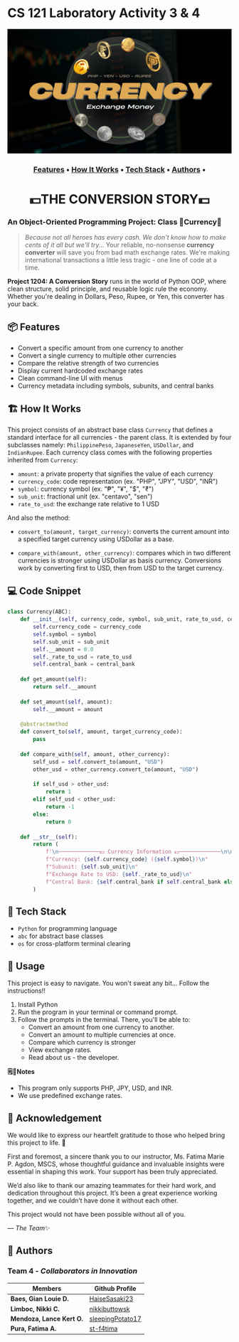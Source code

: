 # CS 121 Laboratory Activity 3 & 4
![Currency logo](readme-images/currency.jpg)

<h3 align="center">
  <a href="#📦-features">Features</a> •
  <a href="#🏗️-how-it-works">How It Works</a> •
  <a href="#🧠-tech-stack">Tech Stack</a> •
  <a href="#👥-authors">Authors</a> •
</h3>

<h1 align="center">
 💵THE CONVERSION STORY💵
</h1>

### An Object-Oriented Programming Project: Class 💸Currency💸

> *Because not all heroes has every cash. We don't know how to make cents of it all but we'll try...* Your reliable, no-nonsense **currency converter** will save you from bad math exchange rates. We're making international transactions a little less tragic - one line of code at a time. 

**Project 1204: A Conversion Story** runs in the world of Python OOP, where clean structure, solid principle, and reusable logic rule the economy. Whether you're dealing in Dollars, Peso, Rupee, or Yen, this converter has your back. 


## 📦 Features

- Convert a specific amount from one currency to another
- Convert a single currency to multiple other currencies
- Compare the relative strength of two currencies
- Display current hardcoded exchange rates
- Clean command-line UI with menus
- Currency metadata including symbols, subunits, and       central banks


## 🏗️ How It Works

This project consists of an abstract base class `Currency` that defines a standard interface for all currencies - the parent class. It is extended by four subclasses namely: `PhilippinePeso`, `JapaneseYen`, `USDollar`, and `IndianRupee`. Each currency class comes with the following properties inherited from `Currency`:

- `amount`: a private property that signifies the value of each currency
- `currency_code`: code representation (ex. "PHP", "JPY", "USD", "INR")
- `symbol`: currency symbol (ex. "₱", "¥", "$", "₹")
- `sub_unit`: fractional unit (ex. "centavo", "sen")
- `rate_to_usd`: the exchange rate relative to 1 USD

And also the method:

- `convert_to(amount, target_currency)`: converts the current amount into a specified target currency using USDollar as a base.

- `compare_with(amount, other_currency)`: compares which in two different currencies is stronger using USDollar as basis currency.
Conversions work by converting first to USD, then from USD to the target currency.

## 💻 Code Snippet
```python
class Currency(ABC):
    def __init__(self, currency_code, symbol, sub_unit, rate_to_usd, central_bank):
        self.currency_code = currency_code
        self.symbol = symbol
        self.sub_unit = sub_unit
        self.__amount = 0.0
        self._rate_to_usd = rate_to_usd
        self.central_bank = central_bank
    
    def get_amount(self):
        return self.__amount
    
    def set_amount(self, amount):
        self.__amount = amount

    @abstractmethod
    def convert_to(self, amount, target_currency_code):
        pass

    def compare_with(self, amount, other_currency):
        self_usd = self.convert_to(amount, "USD")
        other_usd = other_currency.convert_to(amount, "USD")

        if self_usd > other_usd:
            return 1
        elif self_usd < other_usd:
            return -1
        else:
            return 0
            
    def __str__(self):
        return (
            f'\n─────────────💵 Currency Information 💵─────────────\n\n'
            f"Currency: {self.currency_code} ({self.symbol})\n"
            f"Subunit: {self.sub_unit}\n"
            f"Exchange Rate to USD: {self._rate_to_usd}\n"
            f"Central Bank: {self.central_bank if self.central_bank else 'N/A'}"
        )
```
## 🧠 Tech Stack

- `Python` for programming language
- `abc` for abstract base classes
- `os` for cross-platform terminal clearing

## 🚀 Usage
This project is easy to navigate. You won't sweat any bit... Follow the instructions!!
1. Install Python
2. Run the program in your terminal or command prompt.
3. Follow the prompts in the terminal. There, you'll be able to:
     - Convert an amount from one currency to another.
     - Convert an amount to multiple currencies at once.
     - Compare which currency is stronger
     - View exchange rates.
     - Read about us - the developer.
  
**🗒️📌Notes** 
- This program only supports PHP, JPY, USD, and INR.
- We use predefined exchange rates.

## 🌸 Acknowledgement

We would like to express our heartfelt gratitude to those who helped bring this project to life. 🌟

First and foremost, a sincere thank you to our instructor, Ms. Fatima Marie P. Agdon, MSCS, whose thoughtful guidance and invaluable insights were essential in shaping this work. Your support has been truly appreciated.

We’d also like to thank our amazing teammates for their hard work, and dedication throughout this project. It’s been a great experience working together, and we couldn’t have done it without each other.

This project would not have been possible without all of you.

— *The Team*✨


## 👥 Authors  
### **Team 4** - *Collaborators in Innovation*

| Members                         | Github Profile                                            |
| ------------------------------- | --------------------------------------------------------- |
| **Baes, Gian Louie D.**         | [HaiseSasaki23](https://github.com/HaiseSasaki23)         |
| **Limboc, Nikki C.**            | [nikkibuttowsk](https://github.com/nikkibuttowsk)         |
| **Mendoza, Lance Kert O.**      | [sleepingPotato17](https://github.com/sleepingPotato17)   |
| **Pura, Fatima A.**             | [st-f4tima](https://github.com/st-f4tima)                 |

